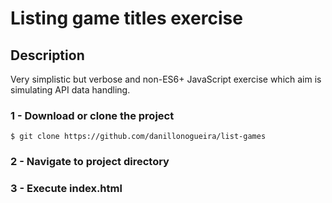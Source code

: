 # Listing game titles exercise
## Description
Very simplistic but verbose and non-ES6+ JavaScript exercise which aim is simulating API data handling.
### 1 - Download or clone the project
```
$ git clone https://github.com/danillonogueira/list-games
```
### 2 - Navigate to project directory
### 3 - Execute index.html
